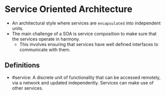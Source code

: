 # Service Oriented Architecture
* An architectural style where services are `encapsulated` into independent units.
* The main challenge of a SOA is service composition to make sure that the services operate in harmony.
	* This involves ensuring that services have well defined interfaces to communicate with them.
## Definitions
* #service: A discrete unit of functionality that can be accessed remotely, via a network and updated independently. Services can make use of other services.